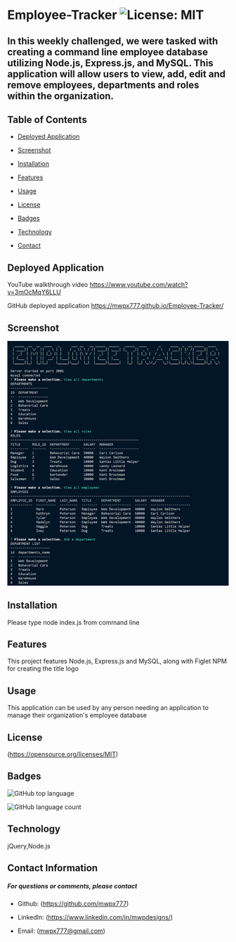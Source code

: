 

# **Employee-Tracker**   ![License: MIT](https://img.shields.io/badge/License-MIT-yellow.svg)
## **In this weekly challenged, we were tasked with creating a command line employee database utilizing Node.js, Express.js, and MySQL.  This application will allow users to view, add, edit and remove employees, departments and roles within the organization.**

## **Table of Contents**

* [Deployed Application](#deployed-application)

* [Screenshot](#screenshot)

* [Installation](#installation)

* [Features](#features)

* [Usage](#usage)

* [License](#license)

* [Badges](#badges)

* [Technology](#technology)

* [Contact](#contact-information)

## **Deployed Application**
YouTube walkthrough video
https://www.youtube.com/watch?v=3mOcMqY6LLU

GitHub deployed application
https://mwpx777.github.io/Employee-Tracker/

## **Screenshot**
![screenshot](assets\images\screenshot.PNG)


## **Installation**
Please type node index.js from command line

## **Features**
This project features Node.js, Express.js and MySQL, along with Figlet NPM for creating the title logo

## **Usage**
This application can be used by any person needing an application to manage their organization's employee database

## **License**
(https://opensource.org/licenses/MIT)

## **Badges**

![GitHub top language](https://img.shields.io/github/languages/top/mwpx777/Employee-Tracker?style=plastic)

![GitHub language count](https://img.shields.io/github/languages/count/mwpx777/Employee-Tracker)

## **Technology**
jQuery,Node.js

## **Contact Information**
##### For questions or comments, please contact

* Github: (https://github.com/mwpx777)

* LinkedIn: (https://www.linkedin.com/in/mwpdesigns/)

* Email: (mwpx777@gmail.com)

